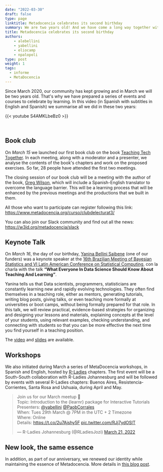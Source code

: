 ```yaml
---
date: "2022-03-30"
draft: false
type: page
linktitle: Metadocencia celebrates its second birthday
summary: We are two years old! And we have come a long way together with you. We review it here.
title: Metadocencia celebrates its second birthday
authors: 
    - alebellini
    - yabellini
    - eliocamp
    - npalopoli
type: post
weight: 1
tags: 
  - informe
  - MetaDocencia 
---
```


Since March 2020, our community has kept growing and in March we will be two years old. That's why we have prepared a series of events and courses to celebrate by learning.
In this video (in Spanish with subtitles in English and Spanish) we summarise all we did in these two years:



{{< youtube S4AMKLbeBz0 >}}


</br>

## Book club

On _March 15_ we launched our first book club on the book [Teaching Tech Together](http://teachtogether.tech/en/index.html). In each meeting, along with a  moderator and a presenter, we analyse the contents of the book's chapters and work on the proposed exercises. So far, 28 people have attended the first two meetings.

The closing session of our book club will be a meeting with the author of the book, [Greg Wilson](https://third-bit.com/), which will include a Spanish-English translator to overcome the language barrier. This will be a learning process that will be enhanced by the previous meetings and the productions that we built in them.

All those who want to participate can register following this link: https://www.metadocencia.org/curso/clubdelecturat3/

You can also join our Slack community and find out all the news: https://w3id.org/metadocencia/slack


## Keynote Talk

On _March 16_, the day of our birthday, [Yanina Bellini Saibene](https://yabellini.netlify.app/) (one of our funders) was a keynote speaker at the [16th Brazilian Meeting of Bayesian Statistics and VI Latin American Conference on Statistical Computing](https://eventos.galoa.com.br/ebeb-lacsc-2022/calendar/activity/5189?lang=en), con la charla with the talk __“What Everyone In Data Science Should Know About Teaching And Learning”__.

Yanina tells us that Data scientists, programmers, statisticians are constantly learning new and rapidly evolving technologies. They often find themselves in a teaching role, either as mentors, generating tutorials, writing blog posts, giving talks, or even teaching more formally at universities or boot camps, without being formally prepared for that role. In this talk, we will review practical, evidence-based strategies for organizing and designing your lessons and materials, explaining concepts at the level of your students, using relevant examples, checking understanding, and connecting with students so that you can be more effective the next time you find yourself in a teaching position.

The [video](https://eventos.galoa.com.br/ebeb-lacsc-2022/calendar/activity/5189?lang=en) and [slides](https://docs.google.com/presentation/d/1uTqCx5DOJcajs_cmK2-2PuUCK0wBAg4fyrCUGnLdy5Y/edit?usp=sharing) are available.

## Workshops

We also initiated during March a series of MetaDocencia workshops, in Spanish and English, hosted by [R-Ladies](https://rladies.org/) chapters. The first event will be a South-South collaboration with R-Ladies Johannesburg and will be followed by events with several R-Ladies chapters: Buenos Aires, Resistencia-Corrientes, Santa Rosa and Ushuaia, during April and May.


<blockquote class="twitter-tweet"><p lang="en" dir="ltr">Join us for our March meetup 🎉<br>Topic: Introduction to the {learnr} package for Interactive Tutorials<br>Presenters: <a href="https://twitter.com/yabellini?ref_src=twsrc%5Etfw">@yabellini</a> <a href="https://twitter.com/PaobCorrales?ref_src=twsrc%5Etfw">@PaobCorrales</a> <br>When: Tues 29th March @ 7PM in the UTC + 2 Timezone<br>Where: Online<br>Details: <a href="https://t.co/2u7Ajshy5F">https://t.co/2u7Ajshy5F</a> <a href="https://t.co/RJj7ydOSlT">pic.twitter.com/RJj7ydOSlT</a></p>&mdash; R-Ladies Johannesburg (@RLadiesJozi) <a href="https://twitter.com/RLadiesJozi/status/1505916289562386436?ref_src=twsrc%5Etfw">March 21, 2022</a></blockquote> <script async src="https://platform.twitter.com/widgets.js" charset="utf-8"></script> 


## New look, the same essence

In addition, as part of our anniversary, we renewed our identity while maintaining the essence of Metadocencia.  More details in [this blog post](https://www.metadocencia.org/post/identidad_visual/).

